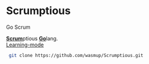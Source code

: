 # Scrumptious
Go Scrum

[**Scrum**](https://www.scrumguides.org/docs/scrumguide/v2017/2017-Scrum-Guide-US.pdf)ptious [**Go**](https://golang.org/)lang.  
[Learning-mode](https://mlapshin.com/index.php/scrum-quizzes/sm-learning-mode)

```sh
 git clone https://github.com/wasmup/Scrumptious.git
 ```
 